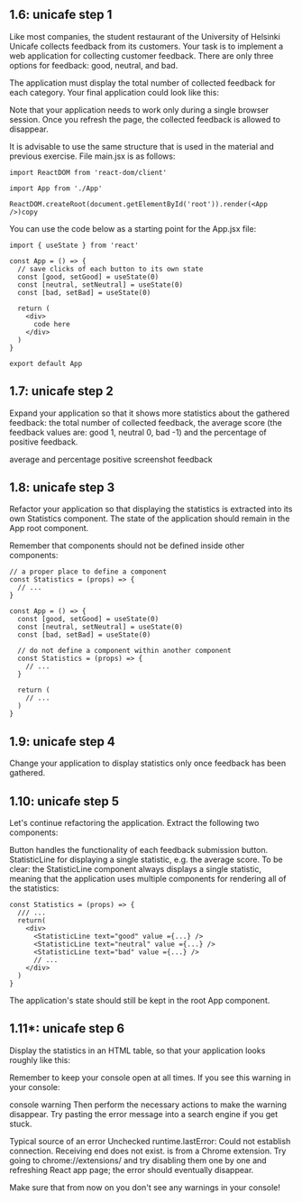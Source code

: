 ## 1.6: unicafe step 1

Like most companies, the student restaurant of the University of Helsinki Unicafe collects feedback from its customers. Your task is to implement a web application for collecting customer feedback. There are only three options for feedback: good, neutral, and bad.

The application must display the total number of collected feedback for each category. Your final application could look like this:

Note that your application needs to work only during a single browser session. Once you refresh the page, the collected feedback is allowed to disappear.

It is advisable to use the same structure that is used in the material and previous exercise. File main.jsx is as follows:

```
import ReactDOM from 'react-dom/client'

import App from './App'

ReactDOM.createRoot(document.getElementById('root')).render(<App />)copy
```

You can use the code below as a starting point for the App.jsx file:

```
import { useState } from 'react'

const App = () => {
  // save clicks of each button to its own state
  const [good, setGood] = useState(0)
  const [neutral, setNeutral] = useState(0)
  const [bad, setBad] = useState(0)

  return (
    <div>
      code here
    </div>
  )
}

export default App
```

## 1.7: unicafe step 2

Expand your application so that it shows more statistics about the gathered feedback: the total number of collected feedback, the average score (the feedback values are: good 1, neutral 0, bad -1) and the percentage of positive feedback.

average and percentage positive screenshot feedback

## 1.8: unicafe step 3

Refactor your application so that displaying the statistics is extracted into its own Statistics component. The state of the application should remain in the App root component.

Remember that components should not be defined inside other components:

```
// a proper place to define a component
const Statistics = (props) => {
  // ...
}

const App = () => {
  const [good, setGood] = useState(0)
  const [neutral, setNeutral] = useState(0)
  const [bad, setBad] = useState(0)

  // do not define a component within another component
  const Statistics = (props) => {
    // ...
  }

  return (
    // ...
  )
}
```

## 1.9: unicafe step 4

Change your application to display statistics only once feedback has been gathered.

## 1.10: unicafe step 5

Let's continue refactoring the application. Extract the following two components:

Button handles the functionality of each feedback submission button.
StatisticLine for displaying a single statistic, e.g. the average score.
To be clear: the StatisticLine component always displays a single statistic, meaning that the application uses multiple components for rendering all of the statistics:

```
const Statistics = (props) => {
  /// ...
  return(
    <div>
      <StatisticLine text="good" value ={...} />
      <StatisticLine text="neutral" value ={...} />
      <StatisticLine text="bad" value ={...} />
      // ...
    </div>
  )
}
```

The application's state should still be kept in the root App component.

## 1.11\*: unicafe step 6

Display the statistics in an HTML table, so that your application looks roughly like this:

Remember to keep your console open at all times. If you see this warning in your console:

console warning
Then perform the necessary actions to make the warning disappear. Try pasting the error message into a search engine if you get stuck.

Typical source of an error Unchecked runtime.lastError: Could not establish connection. Receiving end does not exist. is from a Chrome extension. Try going to chrome://extensions/ and try disabling them one by one and refreshing React app page; the error should eventually disappear.

Make sure that from now on you don't see any warnings in your console!
